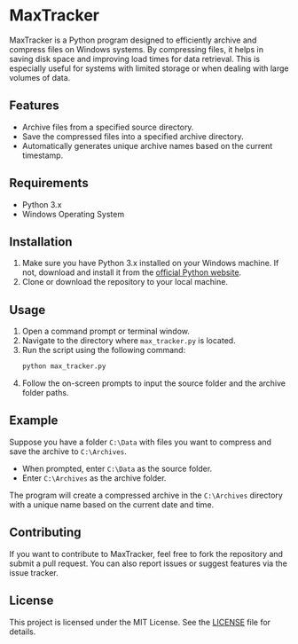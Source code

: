 # MaxTracker

MaxTracker is a Python program designed to efficiently archive and compress files on Windows systems. By compressing files, it helps in saving disk space and improving load times for data retrieval. This is especially useful for systems with limited storage or when dealing with large volumes of data.

## Features

- Archive files from a specified source directory.
- Save the compressed files into a specified archive directory.
- Automatically generates unique archive names based on the current timestamp.

## Requirements

- Python 3.x
- Windows Operating System

## Installation

1. Make sure you have Python 3.x installed on your Windows machine. If not, download and install it from the [official Python website](https://www.python.org/downloads/).
2. Clone or download the repository to your local machine.

## Usage

1. Open a command prompt or terminal window.
2. Navigate to the directory where `max_tracker.py` is located.
3. Run the script using the following command:
    ```bash
    python max_tracker.py
    ```
4. Follow the on-screen prompts to input the source folder and the archive folder paths.

## Example

Suppose you have a folder `C:\Data` with files you want to compress and save the archive to `C:\Archives`. 

- When prompted, enter `C:\Data` as the source folder.
- Enter `C:\Archives` as the archive folder.

The program will create a compressed archive in the `C:\Archives` directory with a unique name based on the current date and time.

## Contributing

If you want to contribute to MaxTracker, feel free to fork the repository and submit a pull request. You can also report issues or suggest features via the issue tracker.

## License

This project is licensed under the MIT License. See the [LICENSE](LICENSE) file for details.
